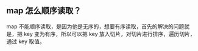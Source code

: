 
## map 怎么顺序读取？  

map 不能顺序读取，是因为他是无序的，想要有序读取，首先的解决的问题就是，把 key 变为有序，所以可以把 key 放入切片，对切片进行排序，遍历切片，通过 key 取值。
